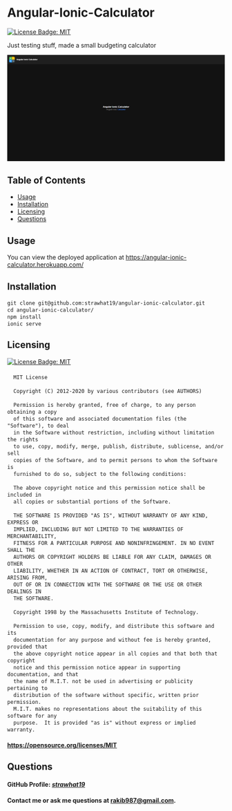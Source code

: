 # Angular-Ionic-Calculator

[![License Badge: MIT](https://img.shields.io/badge/License-MIT-blue.svg)](https://opensource.org/licenses/MIT)

Just testing stuff, made a small budgeting calculator

![Screenshot of App](./src/assets/images/angular-ionic-calculator-design1.png)

## Table of Contents

- [Usage](#usage)
- [Installation](#installation)
- [Licensing](#licensing)
- [Questions](#questions)

## Usage

You can view the deployed application at https://angular-ionic-calculator.herokuapp.com/

## Installation

```
git clone git@github.com:strawhat19/angular-ionic-calculator.git
cd angular-ionic-calculator/
npm install
ionic serve
```

## Licensing

[![License Badge: MIT](https://img.shields.io/badge/License-MIT-blue.svg)](https://opensource.org/licenses/MIT)

####

      MIT License

      Copyright (C) 2012-2020 by various contributors (see AUTHORS)

      Permission is hereby granted, free of charge, to any person obtaining a copy
      of this software and associated documentation files (the "Software"), to deal
      in the Software without restriction, including without limitation the rights
      to use, copy, modify, merge, publish, distribute, sublicense, and/or sell
      copies of the Software, and to permit persons to whom the Software is
      furnished to do so, subject to the following conditions:

      The above copyright notice and this permission notice shall be included in
      all copies or substantial portions of the Software.

      THE SOFTWARE IS PROVIDED "AS IS", WITHOUT WARRANTY OF ANY KIND, EXPRESS OR
      IMPLIED, INCLUDING BUT NOT LIMITED TO THE WARRANTIES OF MERCHANTABILITY,
      FITNESS FOR A PARTICULAR PURPOSE AND NONINFRINGEMENT. IN NO EVENT SHALL THE
      AUTHORS OR COPYRIGHT HOLDERS BE LIABLE FOR ANY CLAIM, DAMAGES OR OTHER
      LIABILITY, WHETHER IN AN ACTION OF CONTRACT, TORT OR OTHERWISE, ARISING FROM,
      OUT OF OR IN CONNECTION WITH THE SOFTWARE OR THE USE OR OTHER DEALINGS IN
      THE SOFTWARE.

      Copyright 1998 by the Massachusetts Institute of Technology.

      Permission to use, copy, modify, and distribute this software and its
      documentation for any purpose and without fee is hereby granted, provided that
      the above copyright notice appear in all copies and that both that copyright
      notice and this permission notice appear in supporting documentation, and that
      the name of M.I.T. not be used in advertising or publicity pertaining to
      distribution of the software without specific, written prior permission.
      M.I.T. makes no representations about the suitability of this software for any
      purpose.  It is provided "as is" without express or implied warranty.

#### https://opensource.org/licenses/MIT

## Questions

#### GitHub Profile: [_strawhat19_](https://github.com/strawhat19)

#### Contact me or ask me questions at [rakib987@gmail.com](mailto:rakib987@gmail.com).
